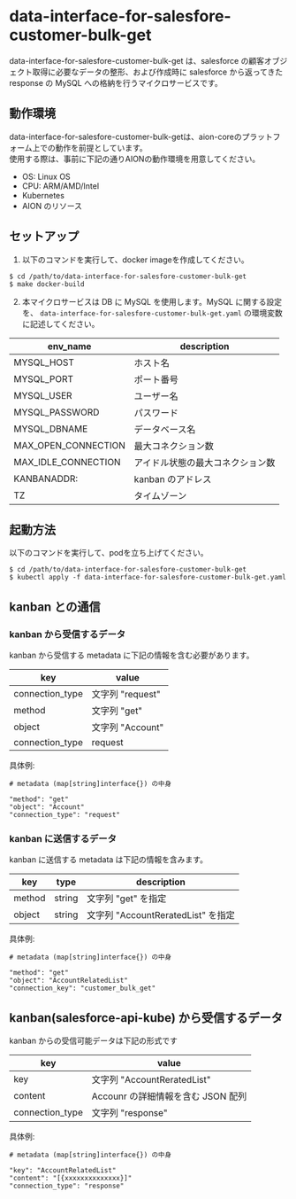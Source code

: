 # data-interface-for-salesfore-customer-bulk-get  
data-interface-for-salesfore-customer-bulk-get は、salesforce の顧客オブジェクト取得に必要なデータの整形、および作成時に salesforce から返ってきた response の MySQL への格納を行うマイクロサービスです。

## 動作環境  
data-interface-for-salesfore-customer-bulk-getは、aion-coreのプラットフォーム上での動作を前提としています。  
使用する際は、事前に下記の通りAIONの動作環境を用意してください。  

* OS: Linux OS   
* CPU: ARM/AMD/Intel   
* Kubernetes   
* AION のリソース   

## セットアップ
1. 以下のコマンドを実行して、docker imageを作成してください。
```
$ cd /path/to/data-interface-for-salesfore-customer-bulk-get
$ make docker-build
```

2. 本マイクロサービスは DB に MySQL を使用します。MySQL に関する設定を、 `data-interface-for-salesfore-customer-bulk-get.yaml` の環境変数に記述してください。

| env_name | description |
| --- | --- |
| MYSQL_HOST | ホスト名 |
| MYSQL_PORT | ポート番号 |
| MYSQL_USER | ユーザー名 |
| MYSQL_PASSWORD | パスワード |
| MYSQL_DBNAME | データベース名 |
| MAX_OPEN_CONNECTION | 最大コネクション数 |
| MAX_IDLE_CONNECTION | アイドル状態の最大コネクション数 |
| KANBANADDR: | kanban のアドレス |
| TZ | タイムゾーン |

## 起動方法
以下のコマンドを実行して、podを立ち上げてください。
```
$ cd /path/to/data-interface-for-salesfore-customer-bulk-get
$ kubectl apply -f data-interface-for-salesfore-customer-bulk-get.yaml
```

## kanban との通信
### kanban から受信するデータ
kanban から受信する metadata に下記の情報を含む必要があります。

| key | value |
| --- | --- |
| connection_type | 文字列 "request" |
| method | 文字列 "get" |
| object | 文字列 "Account" |
| connection_type | request |

具体例: 
```example
# metadata (map[string]interface{}) の中身

"method": "get"
"object": "Account"
"connection_type": "request"
```

### kanban に送信するデータ
kanban に送信する metadata は下記の情報を含みます。

| key | type | description |
| --- | --- | --- |
| method | string | 文字列 "get" を指定 |
| object | string | 文字列 "AccountReratedList" を指定 |

具体例: 
```example
# metadata (map[string]interface{}) の中身

"method": "get"
"object": "AccountRelatedList"
"connection_key": "customer_bulk_get"
```

## kanban(salesforce-api-kube) から受信するデータ
kanban からの受信可能データは下記の形式です


| key | value |
| --- | --- |
| key | 文字列 "AccountReratedList" |
| content | Accounr の詳細情報を含む JSON 配列|
| connection_type | 文字列 "response" |

具体例:
```example
# metadata (map[string]interface{}) の中身

"key": "AccountRelatedList"
"content": "[{xxxxxxxxxxxxxx}]"
"connection_type": "response"
```


